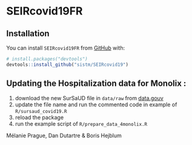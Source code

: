 
<!-- README.md is generated from README.Rmd. Please edit that file -->

# SEIRcovid19FR

<!-- badges: start -->

<!-- badges: end -->

## Installation

You can install `SEIRcovid19FR` from [GitHub](https://github.com/) with:

``` r
# install.packages("devtools")
devtools::install_github("sistm/SEIRcovid19")
```

## Updating the Hospitalization data for Monolix :

1.  download the new SurSaUD file in `data/raw` from
    [data.gouv](https://www.data.gouv.fr/fr/datasets/r/941ff2b4-ea24-4cdf-b0a7-655f2a332fb2)
2.  update the file name and run the commented code in example of
    `R/sursaud_covid19.R`
3.  reload the package
4.  run the example script of `R/prepare_data_4monolix.R`

Mélanie Prague, Dan Dutartre & Boris Hejblum
